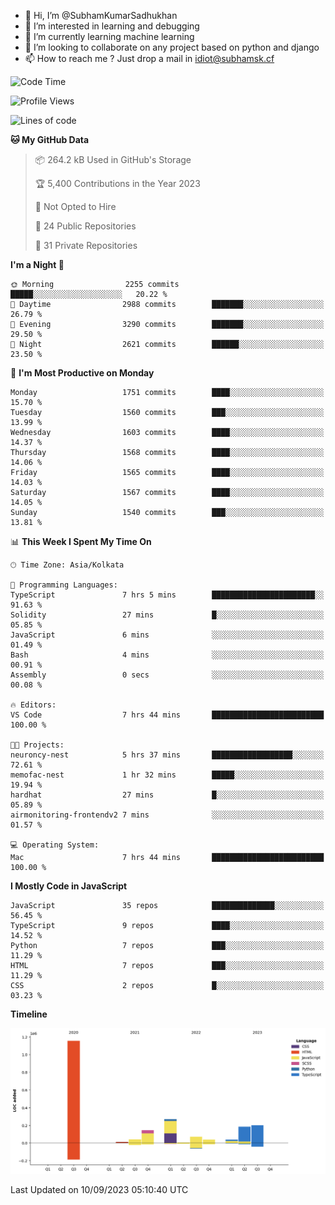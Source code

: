 - 👋 Hi, I’m @SubhamKumarSadhukhan
- 👀 I’m interested in learning and debugging
- 🌱 I’m currently learning machine learning
- 💞️ I’m looking to collaborate on any project based on python and django
- 📫 How to reach me ?
      Just drop a mail in idiot@subhamsk.cf

<!---
SubhamKumarSadhukhan/SubhamKumarSadhukhan is a ✨ special ✨ repository because its `README.md` (this file) appears on your GitHub profile.
You can click the Preview link to take a look at your changes.
--->


<!--START_SECTION:waka-->
![Code Time](http://img.shields.io/badge/Code%20Time-1%2C549%20hrs%203%20mins-blue)

![Profile Views](http://img.shields.io/badge/Profile%20Views-0-blue)

![Lines of code](https://img.shields.io/badge/From%20Hello%20World%20I%27ve%20Written-2.2%20million%20lines%20of%20code-blue)

**🐱 My GitHub Data** 

> 📦 264.2 kB Used in GitHub's Storage 
 > 
> 🏆 5,400 Contributions in the Year 2023
 > 
> 🚫 Not Opted to Hire
 > 
> 📜 24 Public Repositories 
 > 
> 🔑 31 Private Repositories 
 > 
**I'm a Night 🦉** 

```text
🌞 Morning                2255 commits        █████░░░░░░░░░░░░░░░░░░░░   20.22 % 
🌆 Daytime                2988 commits        ███████░░░░░░░░░░░░░░░░░░   26.79 % 
🌃 Evening                3290 commits        ███████░░░░░░░░░░░░░░░░░░   29.50 % 
🌙 Night                  2621 commits        ██████░░░░░░░░░░░░░░░░░░░   23.50 % 
```
📅 **I'm Most Productive on Monday** 

```text
Monday                   1751 commits        ████░░░░░░░░░░░░░░░░░░░░░   15.70 % 
Tuesday                  1560 commits        ███░░░░░░░░░░░░░░░░░░░░░░   13.99 % 
Wednesday                1603 commits        ████░░░░░░░░░░░░░░░░░░░░░   14.37 % 
Thursday                 1568 commits        ████░░░░░░░░░░░░░░░░░░░░░   14.06 % 
Friday                   1565 commits        ████░░░░░░░░░░░░░░░░░░░░░   14.03 % 
Saturday                 1567 commits        ████░░░░░░░░░░░░░░░░░░░░░   14.05 % 
Sunday                   1540 commits        ███░░░░░░░░░░░░░░░░░░░░░░   13.81 % 
```


📊 **This Week I Spent My Time On** 

```text
🕑︎ Time Zone: Asia/Kolkata

💬 Programming Languages: 
TypeScript               7 hrs 5 mins        ███████████████████████░░   91.63 % 
Solidity                 27 mins             █░░░░░░░░░░░░░░░░░░░░░░░░   05.85 % 
JavaScript               6 mins              ░░░░░░░░░░░░░░░░░░░░░░░░░   01.49 % 
Bash                     4 mins              ░░░░░░░░░░░░░░░░░░░░░░░░░   00.91 % 
Assembly                 0 secs              ░░░░░░░░░░░░░░░░░░░░░░░░░   00.08 % 

🔥 Editors: 
VS Code                  7 hrs 44 mins       █████████████████████████   100.00 % 

🐱‍💻 Projects: 
neuroncy-nest            5 hrs 37 mins       ██████████████████░░░░░░░   72.61 % 
memofac-nest             1 hr 32 mins        █████░░░░░░░░░░░░░░░░░░░░   19.94 % 
hardhat                  27 mins             █░░░░░░░░░░░░░░░░░░░░░░░░   05.89 % 
airmonitoring-frontendv2 7 mins              ░░░░░░░░░░░░░░░░░░░░░░░░░   01.57 % 

💻 Operating System: 
Mac                      7 hrs 44 mins       █████████████████████████   100.00 % 
```

**I Mostly Code in JavaScript** 

```text
JavaScript               35 repos            ██████████████░░░░░░░░░░░   56.45 % 
TypeScript               9 repos             ████░░░░░░░░░░░░░░░░░░░░░   14.52 % 
Python                   7 repos             ███░░░░░░░░░░░░░░░░░░░░░░   11.29 % 
HTML                     7 repos             ███░░░░░░░░░░░░░░░░░░░░░░   11.29 % 
CSS                      2 repos             █░░░░░░░░░░░░░░░░░░░░░░░░   03.23 % 
```



**Timeline**

![Lines of Code chart](https://raw.githubusercontent.com/SubhamKumarSadhukhan/SubhamKumarSadhukhan/main/assets/bar_graph.png)


 Last Updated on 10/09/2023 05:10:40 UTC
<!--END_SECTION:waka-->

